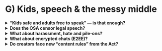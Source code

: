 # G) Kids, speech & the messy middle

<details>
<summary><strong>“Kids safe and adults free to speak” — is that enough?</strong></summary>
Close, but we need nuance. Total shielding can backfire: teens go from “kid mode” to the deep end overnight. Gradual, supported exposure (with controls and context) builds resilience. The aim is harm‑reduction, not bubble‑wrap.

That’s why children’s duties focus on safer defaults, reduced unsolicited contact, and friction around adult/harmful content. The intent is a graded experience rather than an on/off switch (see [Ofcom—children’s codes](https://www.ofcom.org.uk/online-safety/illegal-and-harmful-content/statement-protecting-children-from-harms-online)).
</details>

<details>
<summary><strong>Does the OSA censor legal speech?</strong></summary>
The adult “legal but harmful” takedown duty was dropped. Adults get tools to <em>avoid</em> content, not bans. Real chilling risks mostly come from platform choices (over‑zealous filters, vague rules). The OSA requires clearer terms, appeals, and transparency to keep that in check (see [gov.uk OSA explainer](https://www.gov.uk/government/publications/online-safety-act-explainer/online-safety-act-explainer)).

In short: platforms remain responsible for enforcing their own terms <em>consistently</em>. Users should get appeals and explanations when content is actioned. Regulators look at the quality of those systems rather than dictating adult speech bans.
</details>

<details>
<summary><strong>What about harassment, hate and pile‑ons?</strong></summary>
Freedom without safety isn’t meaningful for many people. The OSA pushes platforms to enforce their own rules consistently and provide better reporting and user controls (filters, blocks), so adult speech can thrive without making targets unsafe. That includes tools for blocking unsolicited contact and limiting recommendations around sensitive content (children’s codes).
</details>

<details>
<summary><strong>What about encrypted chats (E2EE)?</strong></summary>
The law includes a power that could be aimed at scanning—but only “if technically feasible.” Government has said it won’t be used until there’s a workable, privacy‑preserving solution. Today, the focus is elsewhere: platform systems, not breaking E2EE (see [gov.uk OSA explainer](https://www.gov.uk/government/publications/online-safety-act-explainer/online-safety-act-explainer)).
</details>

<details>
<summary><strong>Do creators face new “content rules” from the Act?</strong></summary>
No—creators don’t get a new legal rulebook from the OSA. The effect is indirect: platforms must apply their own terms more consistently, improve reporting/appeals, and be clearer about decisions.

That can still affect borderline content (e.g., edgy satire, shock thumbnails) if a platform’s policy is strict, but the lever is the platform’s policy and systems, not a new Act‑level ban on adult legal speech. Appeals and transparency expectations should improve the conversation around mistakes (see [Ofcom—hub](https://www.ofcom.org.uk/online-safety)).
</details>

